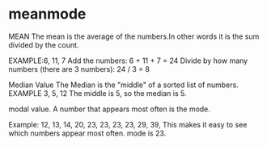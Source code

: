 # meanmode
MEAN
The mean is the average of the numbers.In other words it is the sum divided by the count.

EXAMPLE:6, 11, 7
Add the numbers: 6 + 11 + 7 = 24
Divide by how many numbers (there are 3 numbers): 24 / 3 = 8

Median Value
The Median is the "middle" of a sorted list of numbers.
EXAMPLE 3, 5, 12
The middle is 5, so the median is 5.

modal value.
A number that appears most often is the mode.

Example: 12, 13, 14, 20, 23, 23, 23, 23, 29, 39, 
This makes it easy to see which numbers appear most often.
mode is 23.

